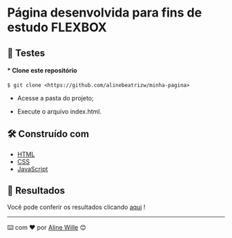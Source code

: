 # Página desenvolvida para fins de estudo FLEXBOX



## 🔧 Testes

#### * Clone este repositório
    $ git clone <https://github.com/alinebeatrizw/minha-pagina>

 * Acesse a pasta do projeto; 

 * Execute o arquivo index.html.


## 🛠️ Construído com

* [HTML](https://developer.mozilla.org/pt-BR/docs/Web/HTML) 
* [CSS](https://developer.mozilla.org/pt-BR/docs/Web/CSS) 
* [JavaScript](https://developer.mozilla.org/pt-BR/docs/Web/JavaScript) 

## 🚀 Resultados

Você pode conferir os resultados clicando  [aqui](https://alinebeatrizw.github.io/minha-pagina/) !

---
⌨️ com ❤️ por [Aline Wille](https://github.com/alinebeatrizw) 😊
